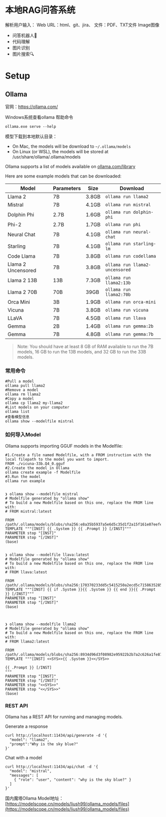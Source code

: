 # 本地RAG问答系统

解析用户输入：
Web URL：html、git、jira、
文件：PDF、TXT文件
Image图像

- 问答机器人🤖
- 代码理解
- 图片识别
- 图片搜索🔍

# Setup

## Ollama
官网：https://ollama.com/

Windows系统查看ollama 帮助命令
```shell
ollama.exe serve --help
```

模型下载到本地默认目录：
- On Mac, the models will be download to `~/.ollama/models`
- On Linux (or WSL), the models will be stored at /usr/share/ollama/.ollama/models

Ollama supports a list of models available on [ollama.com/library](https://ollama.com/library 'ollama model library')

Here are some example models that can be downloaded:

| Model              | Parameters | Size  | Download                       |
| ------------------ | ---------- | ----- | ------------------------------ |
| Llama 2            | 7B         | 3.8GB | `ollama run llama2`            |
| Mistral            | 7B         | 4.1GB | `ollama run mistral`           |
| Dolphin Phi        | 2.7B       | 1.6GB | `ollama run dolphin-phi`       |
| Phi-2              | 2.7B       | 1.7GB | `ollama run phi`               |
| Neural Chat        | 7B         | 4.1GB | `ollama run neural-chat`       |
| Starling           | 7B         | 4.1GB | `ollama run starling-lm`       |
| Code Llama         | 7B         | 3.8GB | `ollama run codellama`         |
| Llama 2 Uncensored | 7B         | 3.8GB | `ollama run llama2-uncensored` |
| Llama 2 13B        | 13B        | 7.3GB | `ollama run llama2:13b`        |
| Llama 2 70B        | 70B        | 39GB  | `ollama run llama2:70b`        |
| Orca Mini          | 3B         | 1.9GB | `ollama run orca-mini`         |
| Vicuna             | 7B         | 3.8GB | `ollama run vicuna`            |
| LLaVA              | 7B         | 4.5GB | `ollama run llava`             |
| Gemma              | 2B         | 1.4GB | `ollama run gemma:2b`          |
| Gemma              | 7B         | 4.8GB | `ollama run gemma:7b`          |

> Note: You should have at least 8 GB of RAM available to run the 7B models, 16 GB to run the 13B models, and 32 GB to run the 33B models.

### 常用命令
```shell
#Pull a model
ollama pull llama2
#Remove a model
ollama rm llama2
#Copy a model
ollama cp llama2 my-llama2
#List models on your computer
ollama list
#查看模型信息
ollama show --modelfile mistral
```

### 如何导入Model
Ollama supports importing GGUF models in the Modelfile:
```shell
#1.Create a file named Modelfile, with a FROM instruction with the local filepath to the model you want to import.
FROM ./vicuna-33b.Q4_0.gguf
#2.Create the model in Ollama
ollama create example -f Modelfile
#3.Run the model
ollama run example
```
```shell

❯ ollama show --modelfile mistral
# Modelfile generated by "ollama show"
# To build a new Modelfile based on this one, replace the FROM line with:
# FROM mistral:latest

FROM /path/.ollama/models/blobs/sha256:e8a35b5937a5e6d5c35d1f2a15f161e07eefe5e5bb0a3cdd42998ee79b057730
TEMPLATE """[INST] {{ .System }} {{ .Prompt }} [/INST]"""
PARAMETER stop "[INST]"
PARAMETER stop "[/INST]"
(base) 


❯ ollama show --modelfile llava:latest
# Modelfile generated by "ollama show"
# To build a new Modelfile based on this one, replace the FROM line with:
# FROM llava:latest

FROM /path/.ollama/models/blobs/sha256:170370233dd5c5415250a2ecd5c71586352850729062ccef1496385647293868
TEMPLATE """[INST] {{ if .System }}{{ .System }} {{ end }}{{ .Prompt }} [/INST]"""
PARAMETER stop "[INST]"
PARAMETER stop "[/INST]"
(base) 



❯ ollama show --modelfile llama2      
# Modelfile generated by "ollama show"
# To build a new Modelfile based on this one, replace the FROM line with:
# FROM llama2:latest

FROM /path/.ollama/models/blobs/sha256:8934d96d3f08982e95922b2b7a2c626a1fe873d7c3b06e8e56d7bc0a1fef9246
TEMPLATE """[INST] <<SYS>>{{ .System }}<</SYS>>

{{ .Prompt }} [/INST]
"""
PARAMETER stop "[INST]"
PARAMETER stop "[/INST]"
PARAMETER stop "<<SYS>>"
PARAMETER stop "<</SYS>>"
(base) 
```



###  REST API
Ollama has a REST API for running and managing models.

Generate a response

```shell
curl http://localhost:11434/api/generate -d '{
  "model": "llama2",
  "prompt":"Why is the sky blue?"
}'
```
Chat with a model
```shell
curl http://localhost:11434/api/chat -d '{
  "model": "mistral",
  "messages": [
    { "role": "user", "content": "why is the sky blue?" }
  ]
}'
```

国内魔塔Ollama Model地址：[https://modelscope.cn/models/liush99/ollama_models/files](https://modelscope.cn/models/liush99/ollama_models/files)